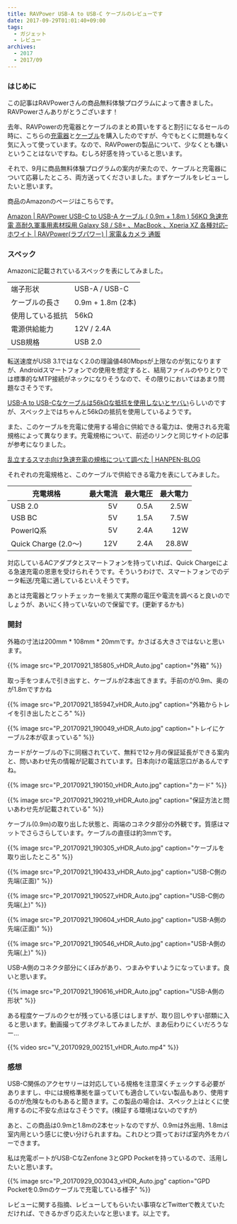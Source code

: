 ```yaml
---
title: RAVPower USB-A to USB-C ケーブルのレビューです
date: 2017-09-29T01:01:40+09:00
tags:
  - ガジェット
  - レビュー
archives:
  - 2017
  - 2017/09
---
```


### はじめに

この記事はRAVPowerさんの商品無料体験プログラムによって書きました。RAVPowerさんありがとうございます！

去年、RAVPowerの充電器とケーブルのまとめ買いをすると割引になるセールの時に、こちらの[充電器](https://www.amazon.co.jp/gp/product/B014ZLPPLI/)と[ケーブル](https://www.amazon.co.jp/gp/product/B00YBYJ8QI/)を購入したのですが、今でもとくに問題もなく気に入って使っています。なので、RAVPowerの製品について、少なくとも嫌いということはないですね。むしろ好感を持っていると思います。

それで、9月に商品無料体験プログラムの案内が来たので、ケーブルと充電器について応募したところ、両方送ってくださいました。まずケーブルをレビューしたいと思います。

商品のAmazonのページはこちらです。

[Amazon | RAVPower USB-C to USB-A ケーブル ( 0.9m + 1.8m ) 56KΩ 急速充電 高耐久軍事用素材採用 Galaxy S8 / S8+ 、MacBook 、Xperia XZ 各種対応– ホワイト | RAVPower(ラブパワー) | 家電＆カメラ 通販](https://www.amazon.co.jp/dp/B074V25ZS7/)

### スペック

Amazonに記載されているスペックを表にしてみました。

| | |
| --- | --- |
| 端子形状 | USB-A / USB-C |
| ケーブルの長さ | 0.9m + 1.8m (2本) |
| 使用している抵抗 | 56kΩ |
| 電源供給能力 | 12V / 2.4A |
| USB規格 | USB 2.0 |

転送速度がUSB 3.1ではなく2.0の理論値480Mbpsが上限なのが気になりますが、Androidスマートフォンでの使用を想定すると、結局ファイルのやりとりでは標準的なMTP接続がネックになりそうなので、その限りにおいてはあまり問題なさそうです。

[USB-A to USB-Cなケーブルは56kΩな抵抗を使用しないとヤバい](http://hanpenblog.com/4857/)らしいのですが、スペック上ではちゃんと56kΩの抵抗を使用しているようです。

また、このケーブルを充電に使用する場合に供給できる電力は、使用される充電規格によって異なります。充電規格について、前述のリンクと同じサイトの記事が参考になりました。

[乱立するスマホ向け急速充電の規格について調べた | HANPEN-BLOG](http://hanpenblog.com/1472/)

それぞれの充電規格と、このケーブルで供給できる電力を表にしてみました。

| 充電規格 | 最大電流 | 最大電圧 | 最大電力 |
| --- | ---: | ---: | ---: |
| USB 2.0 | 5V | 0.5A | 2.5W |
| USB BC | 5V | 1.5A | 7.5W |
| PowerIQ系 | 5V | 2.4A | 12W |
| Quick Charge (2.0〜) | 12V | 2.4A | 28.8W |

対応しているACアダプタとスマートフォンを持っていれば、Quick Chargeによる急速充電の恩恵を受けられそうです。そういうわけで、スマートフォンでのデータ転送/充電に適しているといえそうです。

あとは充電器とワットチェッカーを揃えて実際の電圧や電流を調べると良いのでしょうが、あいにく持っていないので保留です。(更新するかも)

### 開封

外箱の寸法は200mm \* 108mm \* 20mmです。かさばる大きさではないと思います。

{{% image src="P_20170921_185805_vHDR_Auto.jpg" caption="外箱" %}}

取っ手をつまんで引き出すと、ケーブルが2本出てきます。手前のが0.9m、奥のが1.8mですかね

{{% image src="P_20170921_185947_vHDR_Auto.jpg" caption="外箱からトレイを引き出したところ" %}}

{{% image src="P_20170921_190049_vHDR_Auto.jpg" caption="トレイにケーブル2本が収まっている" %}}

カードがケーブルの下に同梱されていて、無料で12ヶ月の保証延長ができる案内と、問いあわせ先の情報が記載されています。日本向けの電話窓口があるんですね。

{{% image src="P_20170921_190150_vHDR_Auto.jpg" caption="カード" %}}

{{% image src="P_20170921_190219_vHDR_Auto.jpg" caption="保証方法と問いあわせ先が記載されている" %}}

ケーブル(0.9m)の取り出した状態と、両端のコネクタ部分の外観です。質感はマットでさらさらしています。ケーブルの直径は約3mmです。

{{% image src="P_20170921_190305_vHDR_Auto.jpg" caption="ケーブルを取り出したところ" %}}

{{% image src="P_20170921_190433_vHDR_Auto.jpg" caption="USB-C側の先端(正面)" %}}

{{% image src="P_20170921_190527_vHDR_Auto.jpg" caption="USB-C側の先端(上)" %}}

{{% image src="P_20170921_190604_vHDR_Auto.jpg" caption="USB-A側の先端(正面)" %}}

{{% image src="P_20170921_190546_vHDR_Auto.jpg" caption="USB-A側の先端(上)" %}}

USB-A側のコネクタ部分にくぼみがあり、つまみやすいようになっています。良いと思います。

{{% image src="P_20170921_190616_vHDR_Auto.jpg" caption="USB-A側の形状" %}}

ある程度ケーブルのクセが残っている感じはしますが、取り回しやすい部類に入ると思います。動画撮ってグネグネしてみましたが、まあ伝わりにくいだろうなー…

{{% video src="V_20170929_002151_vHDR_Auto.mp4" %}}

### 感想

USB-C関係のアクセサリーは対応している規格を注意深くチェックする必要がありますし、中には規格準拠を謳っていても適合していない製品もあり、使用するのが危険なものもあると聞きます。この製品の場合は、スペック上はとくに使用するのに不安な点はなさそうです。(検証する環境はないのですが)

あと、この商品は0.9mと1.8mの2本セットなのですが、0.9mは外出用、1.8mは室内用という感じに使い分けられますね。これひとつ買っておけば室内外をカバーできます。

私は充電ポートがUSB-CなZenfone 3とGPD Pocketを持っているので、活用したいと思います。

{{% image src="P_20170929_003043_vHDR_Auto.jpg" caption="GPD Pocketを0.9mのケーブルで充電している様子" %}}

レビューに関する指摘、レビューしてもらいたい事項などTwitterで教えていただければ、できるかぎり応えたいなと思います。以上です。
